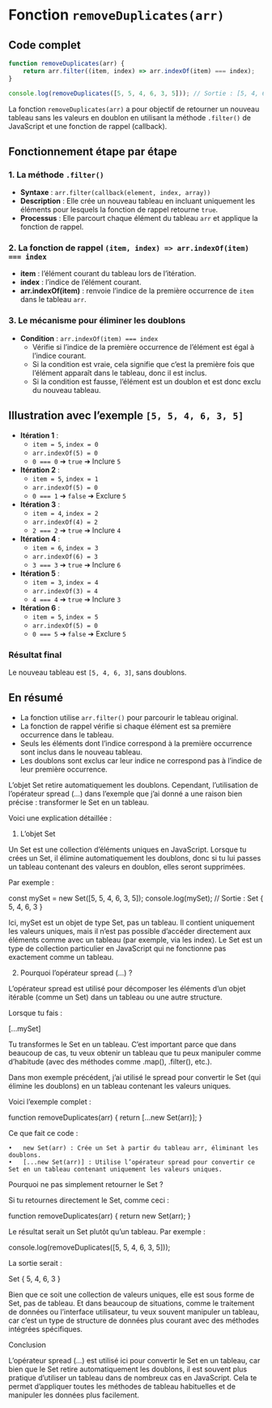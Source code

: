 # Fonction `removeDuplicates(arr)`

## Code complet

```javascript
function removeDuplicates(arr) {
    return arr.filter((item, index) => arr.indexOf(item) === index);
}

console.log(removeDuplicates([5, 5, 4, 6, 3, 5])); // Sortie : [5, 4, 6, 3]
```

La fonction `removeDuplicates(arr)` a pour objectif de retourner un nouveau tableau sans les valeurs en doublon en utilisant la méthode `.filter()` de JavaScript et une fonction de rappel (callback).

## Fonctionnement étape par étape

### 1. La méthode `.filter()`
- **Syntaxe** : `arr.filter(callback(element, index, array))`
- **Description** : Elle crée un nouveau tableau en incluant uniquement les éléments pour lesquels la fonction de rappel retourne `true`.
- **Processus** : Elle parcourt chaque élément du tableau `arr` et applique la fonction de rappel.

### 2. La fonction de rappel `(item, index) => arr.indexOf(item) === index`
- **item** : l’élément courant du tableau lors de l’itération.
- **index** : l’indice de l’élément courant.
- **arr.indexOf(item)** : renvoie l’indice de la première occurrence de `item` dans le tableau `arr`.

### 3. Le mécanisme pour éliminer les doublons
- **Condition** : `arr.indexOf(item) === index`
  - Vérifie si l’indice de la première occurrence de l’élément est égal à l’indice courant.
  - Si la condition est vraie, cela signifie que c’est la première fois que l’élément apparaît dans le tableau, donc il est inclus.
  - Si la condition est fausse, l’élément est un doublon et est donc exclu du nouveau tableau.

## Illustration avec l’exemple `[5, 5, 4, 6, 3, 5]`

- **Itération 1** :
  - `item = 5`, `index = 0`
  - `arr.indexOf(5) = 0`
  - `0 === 0` ➔ `true` ➔ Inclure `5`
- **Itération 2** :
  - `item = 5`, `index = 1`
  - `arr.indexOf(5) = 0`
  - `0 === 1` ➔ `false` ➔ Exclure `5`
- **Itération 3** :
  - `item = 4`, `index = 2`
  - `arr.indexOf(4) = 2`
  - `2 === 2` ➔ `true` ➔ Inclure `4`
- **Itération 4** :
  - `item = 6`, `index = 3`
  - `arr.indexOf(6) = 3`
  - `3 === 3` ➔ `true` ➔ Inclure `6`
- **Itération 5** :
  - `item = 3`, `index = 4`
  - `arr.indexOf(3) = 4`
  - `4 === 4` ➔ `true` ➔ Inclure `3`
- **Itération 6** :
  - `item = 5`, `index = 5`
  - `arr.indexOf(5) = 0`
  - `0 === 5` ➔ `false` ➔ Exclure `5`

### Résultat final

Le nouveau tableau est `[5, 4, 6, 3]`, sans doublons.

## En résumé

- La fonction utilise `arr.filter()` pour parcourir le tableau original.
- La fonction de rappel vérifie si chaque élément est sa première occurrence dans le tableau.
- Seuls les éléments dont l’indice correspond à la première occurrence sont inclus dans le nouveau tableau.
- Les doublons sont exclus car leur indice ne correspond pas à l’indice de leur première occurrence.


L’objet Set retire automatiquement les doublons. Cependant, l’utilisation de l’opérateur spread (...) dans l’exemple que j’ai donné a une raison bien précise : transformer le Set en un tableau.

Voici une explication détaillée :

1. L’objet Set

Un Set est une collection d’éléments uniques en JavaScript. Lorsque tu crées un Set, il élimine automatiquement les doublons, donc si tu lui passes un tableau contenant des valeurs en doublon, elles seront supprimées.

Par exemple :

const mySet = new Set([5, 5, 4, 6, 3, 5]);
console.log(mySet);  // Sortie : Set { 5, 4, 6, 3 }

Ici, mySet est un objet de type Set, pas un tableau. Il contient uniquement les valeurs uniques, mais il n’est pas possible d’accéder directement aux éléments comme avec un tableau (par exemple, via les index). Le Set est un type de collection particulier en JavaScript qui ne fonctionne pas exactement comme un tableau.

2. Pourquoi l’opérateur spread (...) ?

L’opérateur spread est utilisé pour décomposer les éléments d’un objet itérable (comme un Set) dans un tableau ou une autre structure.

Lorsque tu fais :

[...mySet]

Tu transformes le Set en un tableau. C’est important parce que dans beaucoup de cas, tu veux obtenir un tableau que tu peux manipuler comme d’habitude (avec des méthodes comme .map(), .filter(), etc.).

Dans mon exemple précédent, j’ai utilisé le spread pour convertir le Set (qui élimine les doublons) en un tableau contenant les valeurs uniques.

Voici l’exemple complet :

function removeDuplicates(arr) {
return [...new Set(arr)];
}

Ce que fait ce code :

	•	new Set(arr) : Crée un Set à partir du tableau arr, éliminant les doublons.
	•	[...new Set(arr)] : Utilise l’opérateur spread pour convertir ce Set en un tableau contenant uniquement les valeurs uniques.

Pourquoi ne pas simplement retourner le Set ?

Si tu retournes directement le Set, comme ceci :

function removeDuplicates(arr) {
return new Set(arr);
}

Le résultat serait un Set plutôt qu’un tableau. Par exemple :

console.log(removeDuplicates([5, 5, 4, 6, 3, 5]));

La sortie serait :

Set { 5, 4, 6, 3 }

Bien que ce soit une collection de valeurs uniques, elle est sous forme de Set, pas de tableau. Et dans beaucoup de situations, comme le traitement de données ou l’interface utilisateur, tu veux souvent manipuler un tableau, car c’est un type de structure de données plus courant avec des méthodes intégrées spécifiques.

Conclusion

L’opérateur spread (...) est utilisé ici pour convertir le Set en un tableau, car bien que le Set retire automatiquement les doublons, il est souvent plus pratique d’utiliser un tableau dans de nombreux cas en JavaScript. Cela te permet d’appliquer toutes les méthodes de tableau habituelles et de manipuler les données plus facilement.